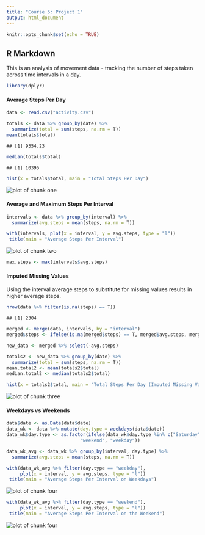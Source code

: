 ```yaml
---
title: "Course 5: Project 1"
output: html_document
---
```



```r
knitr::opts_chunk$set(echo = TRUE)
```

## R Markdown

This is an analysis of movement data - tracking the number of steps taken across time intervals in a day. 


```r
library(dplyr)
```

#### Average Steps Per Day

```r
data <- read.csv("activity.csv")

totals <- data %>% group_by(date) %>% 
  summarize(total = sum(steps, na.rm = T))
mean(totals$total) 
```

```
## [1] 9354.23
```

```r
median(totals$total)
```

```
## [1] 10395
```

```r
hist(x = totals$total, main = "Total Steps Per Day")
```

![plot of chunk one](figure/one-1.png)

#### Average and Maximum Steps Per Interval 

```r
intervals <- data %>% group_by(interval) %>% 
  summarize(avg.steps = mean(steps, na.rm = T))

with(intervals, plot(x = interval, y = avg.steps, type = "l"))
 title(main = "Average Steps Per Interval")
```

![plot of chunk two](figure/two-1.png)

```r
max.steps <- max(intervals$avg.steps)
```

#### Imputed Missing Values 

Using the interval average steps to substitute for missing values results in higher average steps.


```r
nrow(data %>% filter(is.na(steps) == T))
```

```
## [1] 2304
```

```r
merged <- merge(data, intervals, by = "interval")
merged$steps <- ifelse(is.na(merged$steps) == T, merged$avg.steps, merged$steps)

new_data <- merged %>% select(-avg.steps)

totals2 <- new_data %>% group_by(date) %>% 
  summarize(total = sum(steps, na.rm = T))
mean.total2 <- mean(totals2$total) 
median.total2 <- median(totals2$total)

hist(x = totals2$total, main = "Total Steps Per Day (Imputed Missing Values)")
```

![plot of chunk three](figure/three-1.png)


#### Weekdays vs Weekends


```r
data$date <- as.Date(data$date)
data_wk <- data %>% mutate(day.type = weekdays(data$date))
data_wk$day.type <- as.factor(ifelse(data_wk$day.type %in% c("Saturday", "Sunday"), 
                           "weekend", "weekday"))

data_wk_avg <- data_wk %>% group_by(interval, day.type) %>% 
  summarize(avg.steps = mean(steps, na.rm = T))

with(data_wk_avg %>% filter(day.type == "weekday"), 
     plot(x = interval, y = avg.steps, type = "l"))
 title(main = "Average Steps Per Interval on Weekdays")
```

![plot of chunk four](figure/four-1.png)

```r
with(data_wk_avg %>% filter(day.type == "weekend"), 
     plot(x = interval, y = avg.steps, type = "l"))
 title(main = "Average Steps Per Interval on the Weekend")
```

![plot of chunk four](figure/four-2.png)

